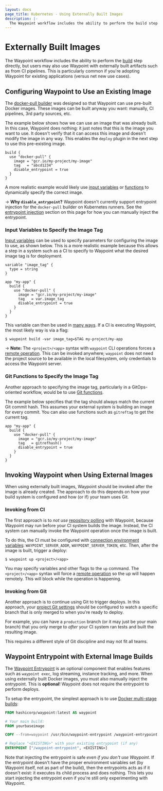 ```yaml
---
layout: docs
page_title: Kubernetes - Using Externally Built Images
description: |-
  The Waypoint workflow includes the ability to perform the build step directly, but users may also use Waypoint with externally built artifacts such as from CI pipelines.
---
```


# Externally Built Images

The Waypoint workflow includes the ability to perform the
[build](../docs/lifecycle/build) step directly, but users may also use Waypoint with
externally built artifacts such as from CI pipelines. This is particularly
common if you're adopting Waypoint for existing applications (versus
net new use cases).

## Configuring Waypoint to Use an Existing Image

The [docker-pull builder](../integrations/hashicorp/docker-pull/latest/components/builder) was designed
so that Waypoint can use pre-built Docker images. These images can be built
anyway you want: manually, CI pipelines, 3rd party sources, etc.

The example below shows how we can use an image that was already built.
In this case, Waypoint does nothing: it just notes that this is the image
you want to use. It doesn't verify that it can access this image and
doesn't modify the image in any way. This enables the `deploy` plugin in
the next step to use this pre-existing image.

```hcl
build {
  use "docker-pull" {
    image = "gcr.io/my-project/my-image"
    tag   = "abcd1234"
    disable_entrypoint = true
  }
}
```

A more realistic example would likely use
[input variables](../docs/waypoint-hcl/variables/input)
or [functions](../docs/waypoint-hcl/functions/all) to dynamically specify
the correct image.

-> **Why `disable_entrypoint`?** Waypoint doesn't currently support
entrypoint injection for the `docker-pull` builder on Kubernetes runners.
See the [entrypoint injection](#waypoint-entrypoint-with-external-image-builds)
section on this page for how you can manually inject the entrypoint.

### Input Variables to Specify the Image Tag

[Input variables](../docs/waypoint-hcl/variables/input) can be used
to specify parameters for configuring the image to use, as shown below.
This is a more realistic example because this allows a step in a system
such as a CI to specify to Waypoint what the desired image tag is for deployment.

```hcl
variable "image_tag" {
  type = string
}

app "my-app" {
  build {
    use "docker-pull" {
      image = "gcr.io/my-project/my-image"
      tag   = var.image_tag
      disable_entrypoint = true
    }
  }
}
```

This variable can then be used in [many ways](../docs/waypoint-hcl/variables/input#assigning-values-to-custom-input-variables).
If a CI is executing Waypoint, the most likely way is via a flag:

```shell-session
$ waypoint build -var image_tag=$TAG my-project/my-app
```

-> **Note:** The `<project>/<app>` syntax with `waypoint` CLI operations forces
a [remote operation](../docs/projects/remote). This can be invoked anywhere;
`waypoint` does not need the project source to be available in the local filesystem, only credentials to
access the Waypoint server.

### Git Functions to Specify the Image Tag

Another approach to specifying the image tag, particularly in a GitOps-oriented
workflow, would be to use [Git functions](../docs/waypoint-hcl/functions/all#gitrefhash).

The example below specifies that the tag should always match the current
Git commit hash. This assumes your external system is building an image for
every commit. You can also use functions such as `gitreftag` to get the
current tag.

```hcl
app "my-app" {
  build {
    use "docker-pull" {
      image = "gcr.io/my-project/my-image"
      tag   = gitrefhash()
      disable_entrypoint = true
    }
  }
}
```

## Invoking Waypoint when Using External Images

When using externally built images, Waypoint should be invoked after the
image is already created. The approach to do this depends on how your build
system is configured and how (or if) your team uses Git.

### Invoking from CI

The first approach is to _not use_ [repository polling](../docs/projects/git#polling)
with Waypoint, because Waypoint may run before your CI system builds the image.
Instead, the CI system can manually invoke the Waypoint operation once the
image is built.

To do this, the CI must be configured with
[connection environment variables](../docs/automating-execution#environment-variables):
`WAYPOINT_SERVER_ADDR`, `WAYPOINT_SERVER_TOKEN`, etc. Then, after the
image is built, trigger a deploy:

```shell-session
$ waypoint up <project>/<app>
```

You may specify variables and other flags to the `up` command. The `<project>/<app>`
syntax will force a [remote operation](../docs/projects/remote) so the up will
happen remotely. This will block while the operation is happening.

### Invoking from Git

Another approach is to continue using Git to trigger deploys. In this
approach, your [project Git settings](../docs/projects/git) should be configured
to watch a specific branch that is only merged to when you're ready to deploy.

For example, you can have a `production` branch (or it may just be your main
branch) that you only merge to _after_ your CI system ran tests and built
the resulting image.

This requires a different style of Git discipline and may not fit all teams.

## Waypoint Entrypoint with External Image Builds

The [Waypoint Entrypoint](../docs/entrypoint) is an optional component that enables
features such as `waypoint exec`, log streaming, instance tracking, and more.
When using externally built Docker images, you must also manually inject
the entrypoint.
This is **optional**! Waypoint does not require the entrypoint to perform
deploys.

To setup the entrypoint, the simplest approach is to use
[Docker multi-stage builds](https://docs.docker.com/develop/develop-images/multistage-build/):

```dockerfile
FROM hashicorp/waypoint:latest AS waypoint

# Your main build:
FROM yourbaseimage

COPY --from=waypoint /usr/bin/waypoint-entrypoint /waypoint-entrypoint

# Replace "<EXISTING>" with your existing entrypoint (if any)
ENTRYPOINT ["/waypoint-entrypoint", <EXISTING>]
```

Note that injecting the entrypoint is safe _even if you don't use Waypoint_.
If the entrypoint doesn't have the proper environment variables set
(by Waypoint itself, not as part of the build), then the entrypoints acts
as if it doesn't exist: it executes its child process and does nothing.
This lets you start injecting the entrypoint even if you're still only
experimenting with Waypoint.
